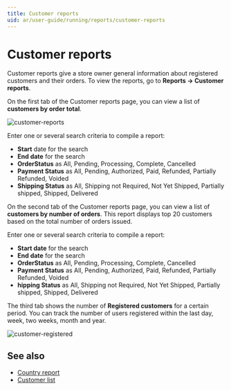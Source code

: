 ```yaml
---
title: Customer reports
uid: ar/user-guide/running/reports/customer-reports
---
```


# Customer reports

Customer reports give a store owner general information about registered customers and their orders. To view the reports, go to **Reports → Customer reports**.

On the first tab of the Customer reports page, you can view a list of **customers by order total**.

![customer-reports](_static/customer-reports/customer-reports.png)

Enter one or several search criteria to compile a report:

* **Start** date for the search
* **End date** for the search
* **OrderStatus** as All, Pending, Processing, Complete, Cancelled
* **Payment Status** as All, Pending, Authorized, Paid, Refunded, Partially Refunded, Voided
* **Shipping Status** as All, Shipping not Required, Not Yet Shipped, Partially shipped, Shipped, Delivered

On the second tab of the Customer reports page, you can view a list of **customers by number of orders**. This report displays top 20 customers based on the total number of orders issued.

Enter one or several search criteria to compile a report:

* **Start date** for the search
* **End date** for the search
* **OrderStatus** as All, Pending, Processing, Complete, Cancelled
* **Payment Status** as All, Pending, Authorized, Paid, Refunded, Partially Refunded, Voided
* **hipping Status** as All, Shipping not Required, Not Yet Shipped, Partially shipped, Shipped, Delivered

The third tab shows the number of **Registered customers** for a certain period. You can track the number of users registered within the last day, week, two weeks, month and year.

![customer-registered](_static/customer-reports/customer-registered.png)

## See also

* [Country report](xref:ar/user-guide/running/reports/country-report)
* [Customer list](xref:ar/user-guide/running/customer-management/customer-list)
